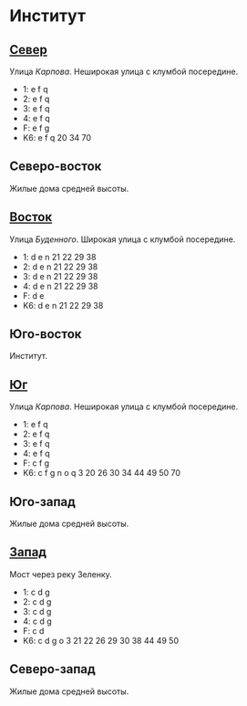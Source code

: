 # Институт

## [Север](./540050.md)

Улица *Карпова*.
Неширокая улица с клумбой посередине.

* 1:    e   f   q
* 2:    e   f   q
* 3:    e   f   q
* 4:    e   f   q
* F:    e   f   g
* K6:   e   f   q
        20  34  70

## Северо-восток

Жилые дома средней высоты.

## [Восток](./560060.md)

Улица *Буденного*.
Широкая улица с клумбой посередине.

* 1:    d   e   n
        21  22  29  38
* 2:    d   e   n
        21  22  29  38
* 3:    d   e   n
        21  22  29  38
* 4:    d   e   n
        21  22  29  38
* F:    d   e
* K6:   d   e   n
        21  22  29  38

## Юго-восток

Институт.

## [Юг](./540065.md)

Улица *Карпова*.
Неширокая улица с клумбой посередине.

* 1:    e   f   q
* 2:    e   f   q
* 3:    e   f   q
* 4:    e   f   q
* F:    c   f   g
* K6:   c   f   g   n   o   q
        3   20  26  30  34  44  49  50  70

## Юго-запад

Жилые дома средней высоты.

## [Запад](./530060.md)

Мост через реку Зеленку.

* 1:    c   d   g
* 2:    c   d   g
* 3:    c   d   g
* 4:    c   d   g
* F:    c   d
* K6:   c   d   g   o
        3   21  22  26  29  30  38  44  49  50

## Северо-запад

Жилые дома средней высоты.
